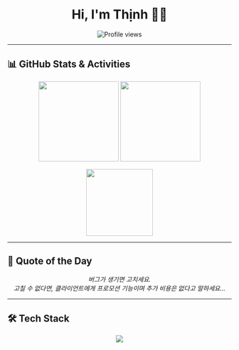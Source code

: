 <h1 align="center">Hi, I'm Thịnh 👋👋</h1>

<p align="center">
  <img src="https://komarev.com/ghpvc/?username=bttlove&color=blue" alt="Profile views" />
</p>

---

## 📊 GitHub Stats & Activities
<p align="center">
  <img src="https://github-readme-stats.vercel.app/api?username=bttlove&theme=radical&show_icons=true&hide_border=true" height="180" />
  <img src="https://streak-stats.demolab.com?user=bttlove&theme=radical&hide_border=true" height="180" />
</p>

<p align="center">
  <img src="https://github-readme-stats.vercel.app/api/top-langs/?username=bttlove&layout=compact&theme=radical&hide_border=true" height="150" />
</p>

---

## 💬 Quote of the Day
<p align="center">
  <em>
    버그가 생기면 고치세요.<br/>
    고칠 수 없다면, 클라이언트에게 프로모션 기능이며 추가 비용은 없다고 말하세요...
  </em>
</p>

---

## 🛠️ Tech Stack
<p align="center">
  <img src="https://skillicons.dev/icons?i=react,dotnet,cs,js,html,css,github,git,vscode,kotlin" />
</p>
